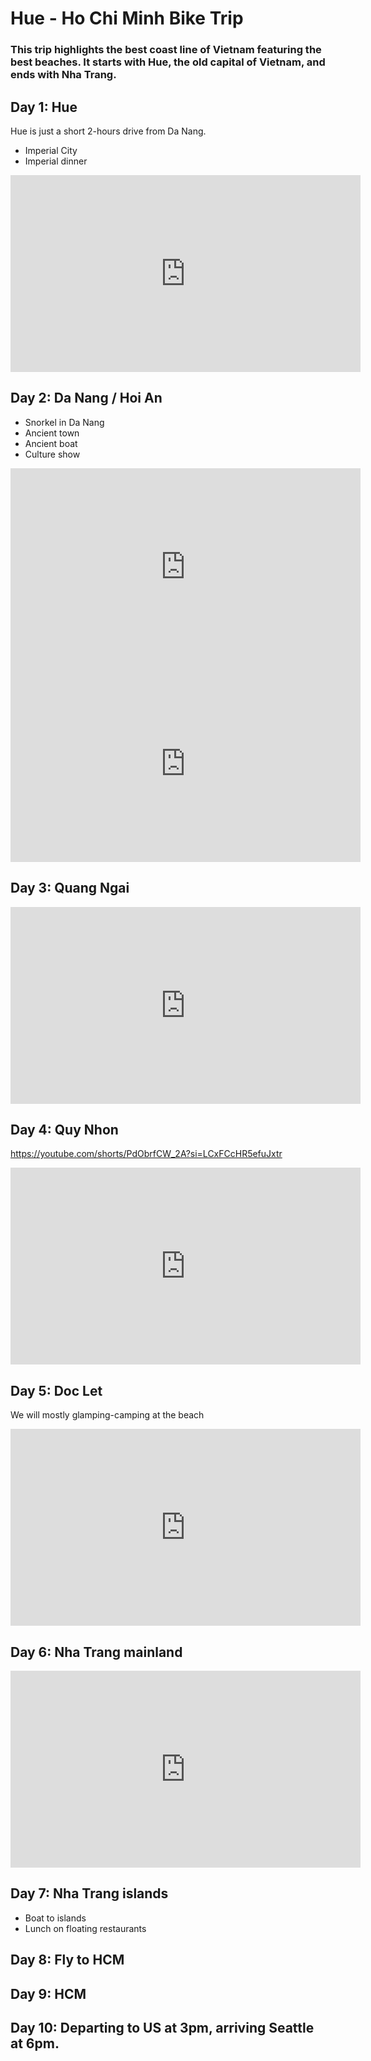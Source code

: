 # Hue - Ho Chi Minh Bike Trip

### This trip highlights the best coast line of Vietnam featuring the best beaches. It starts with Hue, the old capital of Vietnam, and ends with Nha Trang.


## Day 1: Hue
Hue is just a short 2-hours drive from Da Nang.
* Imperial City
* Imperial dinner
<iframe width="560" height="315" src="https://www.youtube.com/embed/ux_--ni9r8Q?si=f3ZE0zmB8bGBz6RW" title="YouTube video player" frameborder="0" allow="accelerometer; autoplay; clipboard-write; encrypted-media; gyroscope; picture-in-picture; web-share" referrerpolicy="strict-origin-when-cross-origin" allowfullscreen></iframe>

## Day 2: Da Nang / Hoi An
* Snorkel in Da Nang
* Ancient town
* Ancient boat
* Culture show

<iframe width="560" height="315" src="https://www.youtube.com/embed/ZWj54JtkiSw?si=nMqnLXuy21Rvzjji" title="YouTube video player" frameborder="0" allow="accelerometer; autoplay; clipboard-write; encrypted-media; gyroscope; picture-in-picture; web-share" referrerpolicy="strict-origin-when-cross-origin" allowfullscreen></iframe>

<iframe width="560" height="315" src="https://www.youtube.com/embed/fBLF-kFihPs?si=bgF-NQmXQpPl0wH6" title="YouTube video player" frameborder="0" allow="accelerometer; autoplay; clipboard-write; encrypted-media; gyroscope; picture-in-picture; web-share" referrerpolicy="strict-origin-when-cross-origin" allowfullscreen></iframe>

## Day 3: Quang Ngai

<iframe width="560" height="315" src="https://www.youtube.com/embed/v8_O4U6V2o4?si=bmBlAnqINxVBOICm" title="YouTube video player" frameborder="0" allow="accelerometer; autoplay; clipboard-write; encrypted-media; gyroscope; picture-in-picture; web-share" referrerpolicy="strict-origin-when-cross-origin" allowfullscreen></iframe>

## Day 4: Quy Nhon

https://youtube.com/shorts/PdObrfCW_2A?si=LCxFCcHR5efuJxtr
<iframe width="560" height="315" src="https://www.youtube.com/embed/SAwzdS-9ktY?si=a_FrMovZLXZJOQBA" title="YouTube video player" frameborder="0" allow="accelerometer; autoplay; clipboard-write; encrypted-media; gyroscope; picture-in-picture; web-share" referrerpolicy="strict-origin-when-cross-origin" allowfullscreen></iframe>

## Day 5: Doc Let
We will mostly glamping-camping at the beach
<iframe width="560" height="315" src="https://www.youtube.com/embed/ah-4iB3vxxw?si=ohTO4s7dxqsdkFP8" title="YouTube video player" frameborder="0" allow="accelerometer; autoplay; clipboard-write; encrypted-media; gyroscope; picture-in-picture; web-share" referrerpolicy="strict-origin-when-cross-origin" allowfullscreen></iframe>

## Day 6: Nha Trang mainland

<iframe width="560" height="315" src="https://www.youtube.com/embed/K1APiW5JK7s?si=HXkXg7Pt3m5Ih968" title="YouTube video player" frameborder="0" allow="accelerometer; autoplay; clipboard-write; encrypted-media; gyroscope; picture-in-picture; web-share" referrerpolicy="strict-origin-when-cross-origin" allowfullscreen></iframe>

## Day 7: Nha Trang islands
* Boat to islands
* Lunch on floating restaurants

## Day 8: Fly to HCM
## Day 9: HCM
## Day 10: Departing to US at 3pm, arriving Seattle at 6pm.

